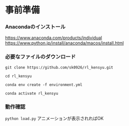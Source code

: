 # 事前準備
### Anacondaのインストール
https://www.anaconda.com/products/individual
https://www.python.jp/install/anaconda/macos/install.html

### 必要なファイルのダウンロード

`git clone https://github.com/sk0926/rl_kensyu.git`

`cd rl_kensyu`

`conda env create -f environment.yml`

`conda activate rl_kensyu`

### 動作確認
`python load.py`
アニメーションが表示されればOK

